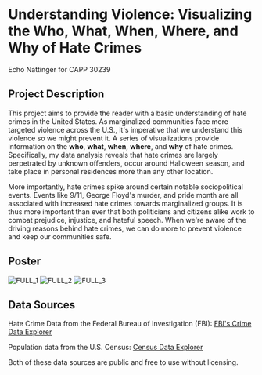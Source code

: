 # Understanding Violence: Visualizing the Who, What, When, Where, and Why of Hate Crimes
Echo Nattinger for CAPP 30239

## Project Description
This project aims to provide the reader with a basic understanding of hate crimes in the United States. As marginalized communities face more targeted violence across the U.S., it's imperative that we understand  this violence so we might prevent it. A series of visualizations provide information on the **who**, **what**, **when**, **where**, and **why** of hate crimes. Specifically, my data analysis reveals that hate crimes are largely perpetrated by unknown offenders, occur around Halloween season, and take place in personal residences more than any other location. 

More importantly, hate crimes spike around certain notable sociopolitical events. Events like 9/11, George Floyd's murder, and pride month are all associated with increased hate crimes towards marginalized groups. It is thus more important than ever that both politicians and citizens alike work to combat prejudice, injustice, and hateful speech. When we're aware of the driving reasons behind hate crimes, we can do more to prevent violence and keep our communities safe. 

## Poster
![FULL_1](https://github.com/user-attachments/assets/50de2acf-b195-4e90-af5d-4e099509cf27)
![FULL_2](https://github.com/user-attachments/assets/0854cc1b-138d-4d2e-af9a-9cadbc6a6cee)
![FULL_3](https://github.com/user-attachments/assets/b99ab506-abf8-48b4-8a5a-cf1ef8ea0263)


## Data Sources
Hate Crime Data from the Federal Bureau of Investigation (FBI): [FBI's Crime Data Explorer](https://cde.ucr.cjis.gov/LATEST/webapp/#/pages/downloads)

Population data from the U.S. Census: [Census Data Explorer](https://data.census.gov/)

Both of these data sources are public and free to use without licensing.
